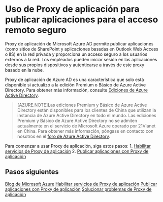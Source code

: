 <properties 
	pageTitle="Uso de Proxy de aplicación para publicar aplicaciones para el acceso remoto seguro" 
	description="En este tema se explica cómo publicar aplicaciones (como sitios de SharePoint y aplicaciones basadas en Outlook Web Access o IIS) en la red privada y se proporciona un acceso seguro a los usuarios externos a la red." 
	services="active-directory" 
	documentationCenter="" 
	authors="Justinha" 
	manager="TerryLan" 
	editor="LisaToft"/>

<tags 
	ms.service="active-directory" 
	ms.workload="infrastructure-services" 
	ms.tgt_pltfrm="na" 
	ms.devlang="na" 
	ms.topic="article" 
	ms.date="05/04/2015" 
	ms.author="Justinha"/>


# Uso de Proxy de aplicación para publicar aplicaciones para el acceso remoto seguro

Proxy de aplicación de Microsoft Azure AD permite publicar aplicaciones (como sitios de SharePoint y aplicaciones basadas en Outlook Web Access o IIS) en la red privada y proporciona un acceso seguro a los usuarios externos a la red. Los empleados pueden iniciar sesión en las aplicaciones desde sus propios dispositivos y autenticarse a través de este proxy basado en la nube.

Proxy de aplicación de Azure AD es una característica que solo está disponible si actualizó a la edición Premium o Básico de Azure Active Directory. Para obtener más información, consulte [Ediciones de Azure Active Directory](active-directory-editions).

> [AZURE.NOTE]Las ediciones Premium y Básico de Azure Active Directory están disponibles para los clientes de China que utilizan la instancia de Azure Active Directory en todo el mundo. Las ediciones Premium y Básico de Azure Active Directory no se admiten actualmente en el servicio de Microsoft Azure operado por 21Vianet en China. Para obtener más información, póngase en contacto con nosotros en el [foro de Azure Active Directory](http://feedback.azure.com/forums/169401-azure-active-directory).

Para comenzar a usar Proxy de aplicación, siga estos pasos: 1. [Habilitar servicios de Proxy de aplicación](https://msdn.microsoft.com/library/azure/dn768214.aspx) 2. [Publicar aplicaciones con Proxy de aplicación](https://msdn.microsoft.com/library/azure/dn768220.aspx)

## Pasos siguientes

[Blog de Microsoft Azure](http://azure.microsoft.com/blog/) [Habilitar servicios de Proxy de aplicación](https://msdn.microsoft.com/library/azure/dn768214.aspx) [Publicar aplicaciones con Proxy de aplicación](https://msdn.microsoft.com/library/azure/dn768220.aspx) [Solucionar problemas de Proxy de aplicación](https://msdn.microsoft.com/library/azure/dn768218.aspx)
 

<!---HONumber=July15_HO4-->